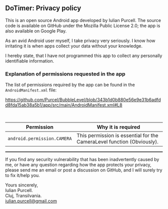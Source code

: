 ## DoTimer: Privacy policy

This is an open source Android app developed by Iulian Purcell. The source code is available on
GitHub under the Mozilla Public License 2.0; the app is also available on Google Play.

As an avid Android user myself, I take privacy very seriously. I know how irritating it is when apps
collect your data without your knowledge.

I hereby state, that I have not programmed this app to collect any personally identifiable
information.

### Explanation of permissions requested in the app

The list of permissions required by the app can be found in the `AndroidManifest.xml` file:

https://github.com/Purcel/BubbleLevel/blob/343b1d0b880e56e9e31b6adfdd8fda15ab38a5b1/app/src/main/AndroidManifest.xml#L8

<br/>

|         Permission          | Why it is required                                                     |
|:---------------------------:|------------------------------------------------------------------------|
| `android.permission.CAMERA` | This permission is essential for the CameraLevel function (Obviously). |


 <hr style="border:1px solid gray">

If you find any security vulnerability that has been inadvertently caused by me, or have any
question regarding how the app protects your privacy, please send me an email or post a discussion
on GitHub, and I will surely try to fix it/help you.

Yours sincerely,  
Iulian Purcell.  
Cluj, Transilvania.  
iulian.purcell@gmail.com
